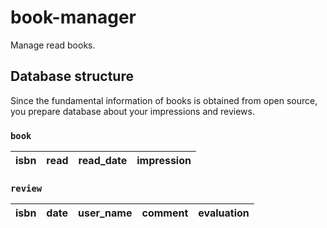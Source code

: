 # book-manager
Manage read books.

## Database structure
Since the fundamental information of books is obtained from open source, you prepare database about your impressions and reviews.

### `book` 
|isbn|read|read_date|impression|
|----|----|----|----|

### `review`
| isbn | date | user_name | comment | evaluation |
|----|----|----|----|----|